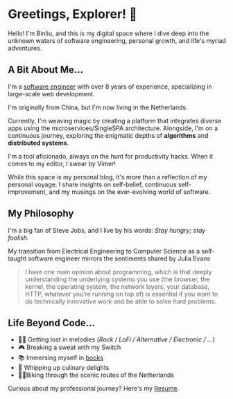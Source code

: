 # Greetings, Explorer! 👋

Hello!
I'm Binliu, and this is my digital space where I dive deep into the unknown waters of
software engineering, personal growth, and life's myriad adventures.

## A Bit About Me...

I'm a [software engineer](https://github.com/cool4zbl) with over 8 years of experience, specializing in large-scale web
development.

I'm originally from China, but I'm now living in the Netherlands.

Currently, I'm weaving magic by creating a platform that integrates diverse apps using the microservices/SingleSPA
architecture.
Alongside, I'm on a continuous journey, exploring the enigmatic depths of **algorithms** and **distributed systems**.

I'm a tool aficionado, always on the hunt for productivity hacks. When it comes to my editor, I swear by Vimer!

While this space is my personal blog, it's more than a reflection of my personal voyage.
I share insights on self-belief, continuous self-improvement, and my musings on the ever-evolving world of software.

## My Philosophy

I'm a big fan of Steve Jobs, and I live by his words:
_Stay hungry; stay foolish._

My transition from Electrical Engineering to Computer Science as a self-taught software engineer mirrors the sentiments
shared by Julia Evans

> I have one main opinion about programming, which is that deeply understanding the underlying systems you use (the
> browser, the kernel, the operating system, the network layers, your database, HTTP, whatever you’re running on top of)
> is essential if you want to do technically innovative work and be able to solve hard problems.

## Life Beyond Code...

- 👩‍🎤 Getting lost in melodies (_Rock / LoFi / Alternative / Electronic / ..._)
- 🎮 Breaking a sweat with my Switch
- 📚 Immersing myself in [books](./bookshelf)
- 🍳 Whipping up culinary delights
- 🚴‍♀️‍️Biking through the scenic routes of the Netherlands

Curious about my professional journey? Here's my [Resume](./binliu-zhang-resume.pdf).
